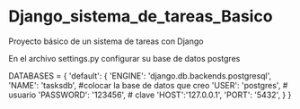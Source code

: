 # Django_sistema_de_tareas_Basico
Proyecto básico de un sistema de tareas  con Django

En el archivo settings.py configurar su base de datos postgres

DATABASES = {
    'default': {
        'ENGINE': 'django.db.backends.postgresql',
        'NAME': 'tasksdb', #colocar la base de datos que creo
        'USER': 'postgres', # usuario
        'PASSWORD': '123456', # clave
        'HOST':'127.0.0.1', 
        'PORT': '5432',
    }
}
